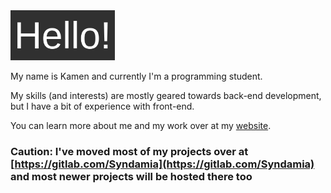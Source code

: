 <img src="https://github.com/Syndamia/Syndamia/blob/master/hello.png?raw=true" height="80px" alt="Hello!">

My name is Kamen and currently I'm a programming student.

My skills (and interests) are mostly geared towards back-end development, but I have a bit of experience with front-end.

You can learn more about me and my work over at my [website](https://syndamia.com).

### Caution: I've moved most of my projects over at [https://gitlab.com/Syndamia](https://gitlab.com/Syndamia) and most newer projects will be hosted there too
